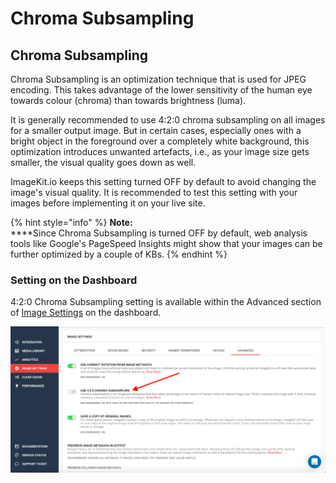 # Chroma Subsampling

## Chroma Subsampling

Chroma Subsampling is an optimization technique that is used for JPEG encoding. This takes advantage of the lower sensitivity of the human eye towards colour (chroma) than towards brightness (luma).

It is generally recommended to use 4:2:0 chroma subsampling on all images for a smaller output image. But in certain cases, especially ones with a bright object in the foreground over a completely white background, this optimization introduces unwanted artefacts, i.e., as your image size gets smaller, the visual quality goes down as well.

ImageKit.io keeps this setting turned OFF by default to avoid changing the image's visual quality. It is recommended to test this setting with your images before implementing it on your live site.

{% hint style="info" %}
**Note:**\
****Since Chroma Subsampling is turned OFF by default, web analysis tools like Google's PageSpeed Insights might show that your images can be further optimized by a couple of KBs.
{% endhint %}

### Setting on the Dashboard

4:2:0 Chroma Subsampling setting is available within the Advanced section of [Image Settings](https://imagekit.io/dashboard?redirectTo=settings#settings) on the dashboard.

![Chroma Subsampling setting in ImageKit.io dashboard](../../.gitbook/assets/chroma-setting.png)
